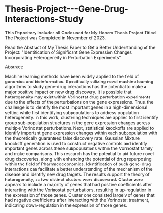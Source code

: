 # Thesis-Project---Gene-Drug-Interactions-Study

This Repository Includes all Code used for My Honors Thesis Project Titled 
The Project was Completed in November of 2023.

Read the Abstract of My Thesis Paper to Get a Better Understanding of the Project: "Identification of Significant Gene Expression Changes Incorporating Heterogeneity in Perturbation Experiments"


Abstract:

Machine learning methods have been widely applied to the field of genomics and bioinformatics. Specifically utilizing novel machine learning algorithms to study gene-drug interactions has the potential to make a major positive impact on new drug discovery. It is possible that heterogeneity may exist within Vorinostat drug perturbation experiments due to the effects of the perturbations on the gene expressions. Thus, the challenge is to identify the most important genes in a high-dimensional setting while first identifying subpopulations to address population heterogeneity. In this work, clustering techniques are applied to first identify group sub-population structures in the gene expression changes across multiple Vorinostat perturbations. Next, statistical knockoffs are applied to identify important gene expression changes within each subpopulation with the theoretically guaranteed false discovery rate. Gaussian Mixture knockoff generation is used to construct negative controls and identify important genes across these subpopulations within the Vorinostat family and make comparisons. This research has the potential to aid future novel drug discoveries, along with enhancing the potential of drug repurposing within the field of Pharmacoeconomics. Identification of such gene-drug interactions can facilitate a better understanding of the mechanism of the disease and identify new drug targets. The results support the theory of heterogeneity, as two distinct clusters were discovered. Cluster zero appears to include a majority of genes that had positive coefficients after interacting with the Vorinostat perturbations, resulting in up-regulation in the expression of those genes.  Cluster one consisted largely of genes that had negative coefficients after interacting with the Vorinostat treatment, indicating down-regulation in the expression of those genes.
